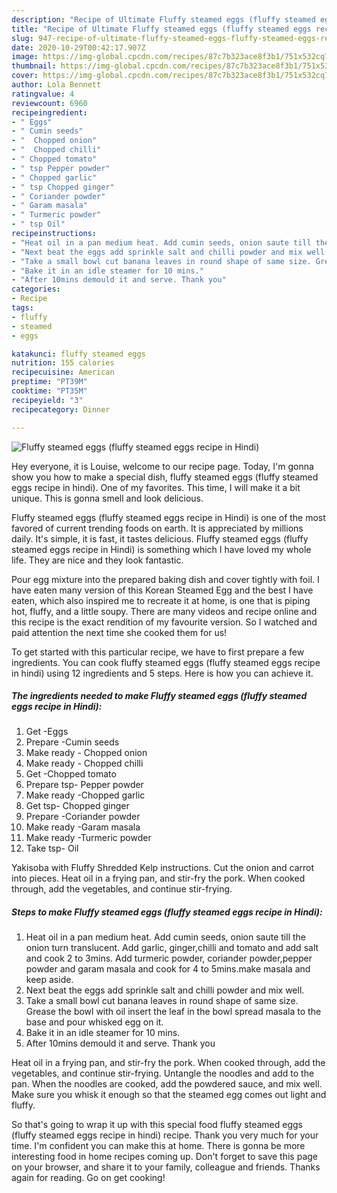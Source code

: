```yaml
---
description: "Recipe of Ultimate Fluffy steamed eggs (fluffy steamed eggs recipe in Hindi)"
title: "Recipe of Ultimate Fluffy steamed eggs (fluffy steamed eggs recipe in Hindi)"
slug: 947-recipe-of-ultimate-fluffy-steamed-eggs-fluffy-steamed-eggs-recipe-in-hindi
date: 2020-10-29T00:42:17.907Z
image: https://img-global.cpcdn.com/recipes/87c7b323ace8f3b1/751x532cq70/fluffy-steamed-eggs-fluffy-steamed-eggs-recipe-in-hindi-recipe-main-photo.jpg
thumbnail: https://img-global.cpcdn.com/recipes/87c7b323ace8f3b1/751x532cq70/fluffy-steamed-eggs-fluffy-steamed-eggs-recipe-in-hindi-recipe-main-photo.jpg
cover: https://img-global.cpcdn.com/recipes/87c7b323ace8f3b1/751x532cq70/fluffy-steamed-eggs-fluffy-steamed-eggs-recipe-in-hindi-recipe-main-photo.jpg
author: Lola Bennett
ratingvalue: 4
reviewcount: 6960
recipeingredient:
- " Eggs"
- " Cumin seeds"
- "  Chopped onion"
- "  Chopped chilli"
- " Chopped tomato"
- " tsp Pepper powder"
- " Chopped garlic"
- " tsp Chopped ginger"
- " Coriander powder"
- " Garam masala"
- " Turmeric powder"
- " tsp Oil"
recipeinstructions:
- "Heat oil in a pan medium heat. Add cumin seeds, onion saute till the onion turn translucent. Add garlic, ginger,chilli and tomato and add salt and cook 2 to 3mins. Add turmeric powder, coriander powder,pepper powder and garam masala and cook for 4 to 5mins.make masala and keep aside."
- "Next beat the eggs add sprinkle salt and chilli powder and mix well."
- "Take a small bowl cut banana leaves in round shape of same size. Grease the bowl with oil insert the leaf in the bowl spread masala to the base and pour whisked egg on it."
- "Bake it in an idle steamer for 10 mins."
- "After 10mins demould it and serve. Thank you"
categories:
- Recipe
tags:
- fluffy
- steamed
- eggs

katakunci: fluffy steamed eggs 
nutrition: 155 calories
recipecuisine: American
preptime: "PT39M"
cooktime: "PT35M"
recipeyield: "3"
recipecategory: Dinner

---
```



![Fluffy steamed eggs (fluffy steamed eggs recipe in Hindi)](https://img-global.cpcdn.com/recipes/87c7b323ace8f3b1/751x532cq70/fluffy-steamed-eggs-fluffy-steamed-eggs-recipe-in-hindi-recipe-main-photo.jpg)

Hey everyone, it is Louise, welcome to our recipe page. Today, I'm gonna show you how to make a special dish, fluffy steamed eggs (fluffy steamed eggs recipe in hindi). One of my favorites. This time, I will make it a bit unique. This is gonna smell and look delicious.

Fluffy steamed eggs (fluffy steamed eggs recipe in Hindi) is one of the most favored of current trending foods on earth. It is appreciated by millions daily. It's simple, it is fast, it tastes delicious. Fluffy steamed eggs (fluffy steamed eggs recipe in Hindi) is something which I have loved my whole life. They are nice and they look fantastic.

Pour egg mixture into the prepared baking dish and cover tightly with foil. I have eaten many version of this Korean Steamed Egg and the best I have eaten, which also inspired me to recreate it at home, is one that is piping hot, fluffy, and a little soupy. There are many videos and recipe online and this recipe is the exact rendition of my favourite version. So I watched and paid attention the next time she cooked them for us!


To get started with this particular recipe, we have to first prepare a few ingredients. You can cook fluffy steamed eggs (fluffy steamed eggs recipe in hindi) using 12 ingredients and 5 steps. Here is how you can achieve it.

<!--inarticleads1-->

##### The ingredients needed to make Fluffy steamed eggs (fluffy steamed eggs recipe in Hindi):

1. Get  -Eggs
1. Prepare  -Cumin seeds
1. Make ready  - Chopped onion
1. Make ready  - Chopped chilli
1. Get  -Chopped tomato
1. Prepare  tsp- Pepper powder
1. Make ready  -Chopped garlic
1. Get  tsp- Chopped ginger
1. Prepare  -Coriander powder
1. Make ready  -Garam masala
1. Make ready  -Turmeric powder
1. Take  tsp- Oil


Yakisoba with Fluffy Shredded Kelp instructions. Cut the onion and carrot into pieces. Heat oil in a frying pan, and stir-fry the pork. When cooked through, add the vegetables, and continue stir-frying. 

<!--inarticleads2-->

##### Steps to make Fluffy steamed eggs (fluffy steamed eggs recipe in Hindi):

1. Heat oil in a pan medium heat. Add cumin seeds, onion saute till the onion turn translucent. Add garlic, ginger,chilli and tomato and add salt and cook 2 to 3mins. Add turmeric powder, coriander powder,pepper powder and garam masala and cook for 4 to 5mins.make masala and keep aside.
1. Next beat the eggs add sprinkle salt and chilli powder and mix well.
1. Take a small bowl cut banana leaves in round shape of same size. Grease the bowl with oil insert the leaf in the bowl spread masala to the base and pour whisked egg on it.
1. Bake it in an idle steamer for 10 mins.
1. After 10mins demould it and serve. Thank you


Heat oil in a frying pan, and stir-fry the pork. When cooked through, add the vegetables, and continue stir-frying. Untangle the noodles and add to the pan. When the noodles are cooked, add the powdered sauce, and mix well. Make sure you whisk it enough so that the steamed egg comes out light and fluffy. 

So that's going to wrap it up with this special food fluffy steamed eggs (fluffy steamed eggs recipe in hindi) recipe. Thank you very much for your time. I'm confident you can make this at home. There is gonna be more interesting food in home recipes coming up. Don't forget to save this page on your browser, and share it to your family, colleague and friends. Thanks again for reading. Go on get cooking!
